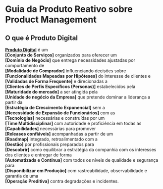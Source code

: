 # Guia da Produto Reativo sobre Product Management

## O que é Produto Digital

**[Produto Digital](/PRODUTO_DIGITAL.md)** é um  
**[Conjunto de Serviços]** organizados para oferecer um  
**[Domínio de Negócio]** que entrega necessidades ajustadas por comportamento de  
**[Modalidade de Comprador]** influenciando decisões sobre  
**[Funcionalidades Mapeadas por Hipóteses]** do interesse de clientes e  
**[Validadas de Forma Frequente]** e direcionadas a  
**[Clientes de Perfis Específicos (Personas)]** estabelecidos pela  
**[Maturidade do mercado]** a ser atingida pela  
**[Unidade de negócio da Empresa]** que pretende dominar a liderança a partir da  
**[Estratégia de Crescimento Exponencial]** sem a  
**[Necessidade de Expansão de Funcionários]** com as  
**[Tecnologias]** necessárias e construídas por um  
**[Time Multidisciplinar]** com autoridade e proficiência em todas as  
**[Capabilidades]** necessárias para promover  
**[Releases confiáveis]** acompanhadas a partir de um  
**[Roadmap]** integrado, retroalimentado com a   
**[Gestão]** por profissionais preparados para  
**[Descobrir]** como equilibrar a estratégia da companhia com os interesses dos clientes e entregar de forma  
**[Automatizada e Contínua]** com todos os níveis de qualidade e segurança para  
**[Disponibilizar em Produção]** com rastreabilidade, observabilidade e garantia de uma  
**[Operação Preditiva]** contra degradações e incidentes.